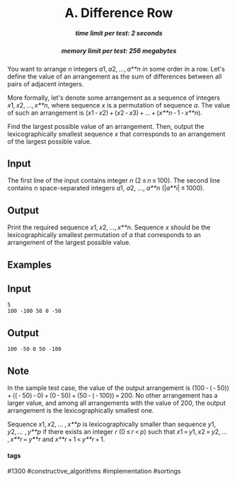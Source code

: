 <h1 style='text-align: center;'> A. Difference Row</h1>

<h5 style='text-align: center;'>time limit per test: 2 seconds</h5>
<h5 style='text-align: center;'>memory limit per test: 256 megabytes</h5>

You want to arrange *n* integers *a*1, *a*2, ..., *a**n* in some order in a row. Let's define the value of an arrangement as the sum of differences between all pairs of adjacent integers.

More formally, let's denote some arrangement as a sequence of integers *x*1, *x*2, ..., *x**n*, where sequence *x* is a permutation of sequence *a*. The value of such an arrangement is (*x*1 - *x*2) + (*x*2 - *x*3) + ... + (*x**n* - 1 - *x**n*).

Find the largest possible value of an arrangement. Then, output the lexicographically smallest sequence *x* that corresponds to an arrangement of the largest possible value.

## Input

The first line of the input contains integer *n* (2 ≤ *n* ≤ 100). The second line contains *n* space-separated integers *a*1, *a*2, ..., *a**n* (|*a**i*| ≤ 1000).

## Output

Print the required sequence *x*1, *x*2, ..., *x**n*. Sequence *x* should be the lexicographically smallest permutation of *a* that corresponds to an arrangement of the largest possible value.

## Examples

## Input


```
5  
100 -100 50 0 -50  

```
## Output


```
100 -50 0 50 -100   

```
## Note

In the sample test case, the value of the output arrangement is (100 - ( - 50)) + (( - 50) - 0) + (0 - 50) + (50 - ( - 100)) = 200. No other arrangement has a larger value, and among all arrangements with the value of 200, the output arrangement is the lexicographically smallest one.

Sequence *x*1, *x*2, ... , *x**p* is lexicographically smaller than sequence *y*1, *y*2, ... , *y**p* if there exists an integer *r* (0 ≤ *r* < *p*) such that *x*1 = *y*1, *x*2 = *y*2, ... , *x**r* = *y**r* and *x**r* + 1 < *y**r* + 1.



#### tags 

#1300 #constructive_algorithms #implementation #sortings 